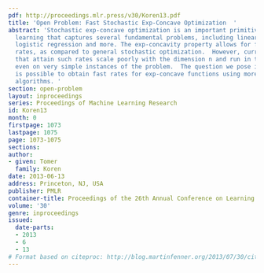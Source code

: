 ```yaml
---
pdf: http://proceedings.mlr.press/v30/Koren13.pdf
title: 'Open Problem: Fast Stochastic Exp-Concave Optimization  '
abstract: 'Stochastic exp-concave optimization is an important primitive in machine
  learning that captures several fundamental problems, including linear regression,
  logistic regression and more. The exp-concavity property allows for fast convergence
  rates, as compared to general stochastic optimization.  However, current algorithms
  that attain such rates scale poorly with the dimension n and run in time O(n^4),
  even on very simple instances of the problem.  The question we pose is whether it
  is possible to obtain fast rates for exp-concave functions using more computationally-efficient
  algorithms. '
section: open-problem
layout: inproceedings
series: Proceedings of Machine Learning Research
id: Koren13
month: 0
firstpage: 1073
lastpage: 1075
page: 1073-1075
sections: 
author:
- given: Tomer
  family: Koren
date: 2013-06-13
address: Princeton, NJ, USA
publisher: PMLR
container-title: Proceedings of the 26th Annual Conference on Learning Theory
volume: '30'
genre: inproceedings
issued:
  date-parts:
  - 2013
  - 6
  - 13
# Format based on citeproc: http://blog.martinfenner.org/2013/07/30/citeproc-yaml-for-bibliographies/
---
```

